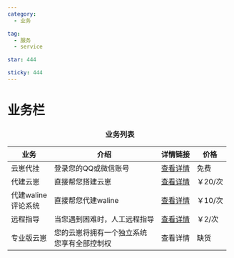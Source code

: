 ```yaml
---
category:
  - 业务

tag:
  - 服务
  - service

star: 444

sticky: 444
---
```

# 业务栏

<div align="center">

### 业务列表

| 业务                      | 介绍                                             | 详情链接                       | 价格    |
| ------------------------- | ------------------------------------------------ | ------------------------------ | ------- |
| 云崽代挂                  | 登录您的QQ或微信账号                             | [查看详情](https://botdocs.escateam.icu) | 免费    |
| 代建云崽                  | 直接帮您搭建云崽                                 | [查看详情](/service/yunzai-biuld) | ￥20/次 |
| 代建waline<br /> 评论系统 | 直接帮您代建waline                               | [查看详情](/service/waline)       | ￥10/次 |
| 远程指导                  | 当您遇到困难时，人工远程指导                     | [查看详情](/service/teach)        | ￥2/次  |
| 专业版云崽                | 您的云崽将拥有一个独立系统<br />您享有全部控制权 | 查看详情                       | 缺货    |

</div>
